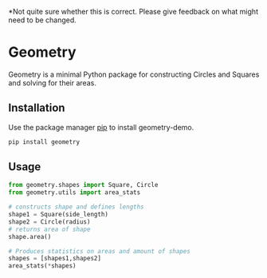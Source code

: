 *Not quite sure whether this is correct. Please give feedback on what might need
to be changed.

# Geometry
Geometry is a minimal Python package for constructing Circles and Squares 
and solving for their areas.

## Installation

Use the package manager [pip](https://pip.pypa.io/en/stable/) to install geometry-demo.

```bash
pip install geometry
```

## Usage

```python
from geometry.shapes import Square, Circle
from geometry.utils import area_stats

# constructs shape and defines lengths
shape1 = Square(side_length)
shape2 = Circle(radius)
# returns area of shape
shape.area()

# Produces statistics on areas and amount of shapes
shapes = [shapes1,shapes2]
area_stats(*shapes)
```